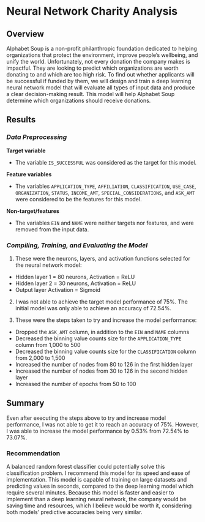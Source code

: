 # Neural Network Charity Analysis

## Overview
Alphabet Soup is a non-profit philanthropic foundation dedicated to helping organizations that protect the environment, improve people’s wellbeing, and unify the world. Unfortunately, not every donation the company makes is impactful. They are looking to predict which organizations are worth donating to and which are too high risk. To find out whether applicants will be successful if funded by them, we will design and train a deep learning neural network model that will evaluate all types of input data and produce a clear decision-making result. This model will help Alphabet Soup determine which organizations should receive donations.

## Results
### *Data Preprocessing*
**Target variable**
  -	The variable `IS_SUCCESSFUL` was considered as the target for this model.
  
**Feature variables**
  -	The variables `APPLICATION_TYPE`, `AFFILIATION`, `CLASSIFICATION`, `USE_CASE`, `ORGANIZATION`, `STATUS`, `INCOME_AMT`, `SPECIAL_CONSIDERATIONS`, and `ASK_AMT` were considered to be the features for this model.

**Non-target/features**
  -	The variables `EIN` and `NAME` were neither targets nor features, and were removed from the input data.


### *Compiling, Training, and Evaluating the Model*
1. These were the neurons, layers, and activation functions selected for the neural network model:  
  - Hidden layer 1 = 80 neurons, Activation = ReLU  
  - Hidden layer 2 = 30 neurons, Activation = ReLU  
  - Output layer Activation = Sigmoid  

2. I was not able to achieve the target model performance of 75%. The initial model was only able to achieve an accuracy of 72.54%.

3. These were the steps taken to try and increase the model performance:
  - Dropped the `ASK_AMT` column, in addition to the `EIN` and `NAME` columns
  -	Decreased the binning value counts size for the `APPLICATION_TYPE` column from 1,000 to 500
  -	Decreased the binning value counts size for the `CLASSIFICATION` column from 2,000 to 1,500
  -	Increased the number of nodes from 80 to 126 in the first hidden layer
  -	Increased the number of nodes from 30 to 126 in the second hidden layer
  -	Increased the number of epochs from 50 to 100

## Summary
Even after executing the steps above to try and increase model performance, I was not able to get it to reach an accuracy of 75%. However, I was able to increase the model performance by 0.53% from 72.54% to 73.07%. 

### Recommendation
A balanced random forest classifier could potentially solve this classification problem. I recommend this model for its speed and ease of implementation. This model is capable of training on large datasets and predicting values in seconds, compared to the deep learning model which require several minutes. Because this model is faster and easier to implement than a deep learning neural network, the company would be saving time and resources, which I believe would be worth it, considering both models’ predictive accuracies being very similar.

